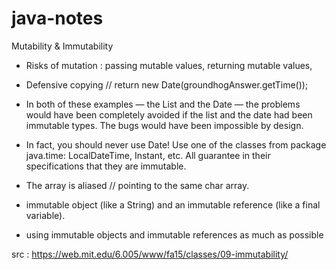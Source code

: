 # java-notes

Mutability & Immutability

- Risks of mutation : passing mutable values, returning mutable values, 

- Defensive copying   // return new Date(groundhogAnswer.getTime());
- In both of these examples — the List<Integer> and the Date — the problems would have been completely avoided if the list and the date had been immutable types. The bugs would have been impossible by design.

- In fact, you should never use Date! Use one of the classes from package java.time: LocalDateTime, Instant, etc. All guarantee in their specifications that they are immutable.

- The array is aliased //  pointing to the same char array.
- immutable object (like a String) and an immutable reference (like a final variable).
- using immutable objects and immutable references as much as possible

src : https://web.mit.edu/6.005/www/fa15/classes/09-immutability/


